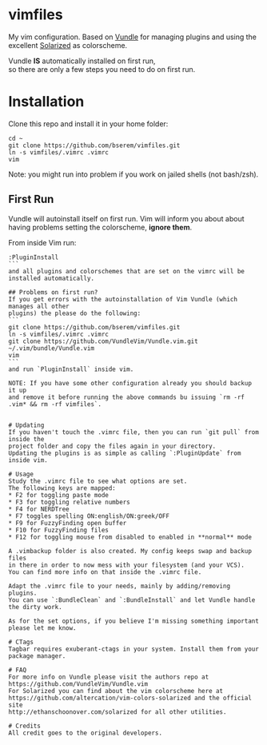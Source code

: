 # vimfiles
My vim configuration. Based on [Vundle](https://github.com/gmarik/vundle) for
managing plugins and using the excellent
[Solarized](https://github.com/altercation/vim-colors-solarized) as colorscheme.

Vundle **IS** automatically installed on first run,  
so there are only a few steps you need to do on first run.

# Installation
Clone this repo and install it in your home folder:
```
cd ~
git clone https://github.com/bserem/vimfiles.git
ln -s vimfiles/.vimrc .vimrc
vim
```
Note: you might run into problem if you work on jailed shells (not bash/zsh).

## First Run
Vundle will autoinstall itself on first run.
Vim will inform you about about having problems setting the colorscheme, **ignore them**.

From inside Vim run:
````
:PluginInstall
```
and all plugins and colorschemes that are set on the vimrc will be installed automatically.

## Problems on first run?
If you get errors with the autoinstallation of Vim Vundle (which manages all other
plugins) the please do the following:
```
git clone https://github.com/bserem/vimfiles.git
ln -s vimfiles/.vimrc .vimrc
git clone https://github.com/VundleVim/Vundle.vim.git ~/.vim/bundle/Vundle.vim
vim
```
and run `PluginInstall` inside vim.

NOTE: If you have some other configuration already you should backup it up 
and remove it before running the above commands bu issuing `rm -rf .vim* && rm -rf vimfiles`.


# Updating
If you haven't touch the .vimrc file, then you can run `git pull` from inside the
project folder and copy the files again in your directory.
Updating the plugins is as simple as calling `:PluginUpdate` from inside vim.

# Usage
Study the .vimrc file to see what options are set.
The following keys are mapped:
* F2 for toggling paste mode
* F3 for toggling relative numbers
* F4 for NERDTree 
* F7 toggles spelling ON:english/ON:greek/OFF
* F9 for FuzzyFinding open buffer
* F10 for FuzzyFinding files
* F12 for toggling mouse from disabled to enabled in **normal** mode
  
A .vimbackup folder is also created. My config keeps swap and backup files  
in there in order to now mess with your filesystem (and your VCS). 
You can find more info on that inside the .vimrc file. 

Adapt the .vimrc file to your needs, mainly by adding/removing plugins.
You can use `:BundleClean` and `:BundleInstall` and let Vundle handle the dirty work.

As for the set options, if you believe I'm missing something important please let me know.

# CTags
Tagbar requires exuberant-ctags in your system. Install them from your package manager.

# FAQ
For more info on Vundle please visit the authors repo at
https://github.com/VundleVim/Vundle.vim
For Solarized you can find about the vim colorscheme here at
https://github.com/altercation/vim-colors-solarized and the official site
http://ethanschoonover.com/solarized for all other utilities.

# Credits
All credit goes to the original developers.
